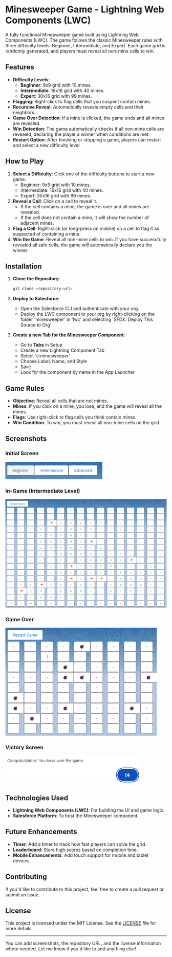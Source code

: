 # Minesweeper Game - Lightning Web Components (LWC)

A fully functional Minesweeper game built using Lightning Web Components (LWC). The game follows the classic Minesweeper rules with three difficulty levels: Beginner, Intermediate, and Expert. Each game grid is randomly generated, and players must reveal all non-mine cells to win.

## Features
- **Difficulty Levels**:
  - **Beginner**: 9x9 grid with 10 mines.
  - **Intermediate**: 16x16 grid with 40 mines.
  - **Expert**: 30x16 grid with 99 mines.
- **Flagging**: Right-click to flag cells that you suspect contain mines.
- **Recursive Reveal**: Automatically reveals empty cells and their neighbors.
- **Game Over Detection**: If a mine is clicked, the game ends and all mines are revealed.
- **Win Detection**: The game automatically checks if all non-mine cells are revealed, declaring the player a winner when conditions are met.
- **Restart Option**: After finishing or stopping a game, players can restart and select a new difficulty level.

## How to Play
1. **Select a Difficulty**: Click one of the difficulty buttons to start a new game.
    - Beginner: 9x9 grid with 10 mines.
    - Intermediate: 16x16 grid with 40 mines.
    - Expert: 30x16 grid with 99 mines.
2. **Reveal a Cell**: Click on a cell to reveal it.
   - If the cell contains a mine, the game is over and all mines are revealed.
   - If the cell does not contain a mine, it will show the number of adjacent mines.
3. **Flag a Cell**: Right-click (or long-press on mobile) on a cell to flag it as suspected of containing a mine.
4. **Win the Game**: Reveal all non-mine cells to win. If you have successfully revealed all safe cells, the game will automatically declare you the winner.

## Installation

1. **Clone the Repository**:
   ```bash
   git clone <repository-url>
   ```

2. **Deploy to Salesforce**:
   - Open the Salesforce CLI and authenticate with your org.
   - Deploy the LWC component to your org by right-clicking on the folder 'minesweeper' in 'lwc' and selecting 'SFDX: Deploy This Source to Org'

3. **Create a new Tab for the Minesweeper Component**:
   - Go to **Tabs** in Setup
   - Create a new Lightning Component Tab
   - Select 'c:minesweeper'
   - Choose Label, Name, and Style
   - Save
   - Look for the component by name in the App Launcher

## Game Rules
- **Objective**: Reveal all cells that are not mines.
- **Mines**: If you click on a mine, you lose, and the game will reveal all the mines.
- **Flags**: Use right-click to flag cells you think contain mines.
- **Win Condition**: To win, you must reveal all non-mine cells on the grid.

## Screenshots

### Initial Screen
![Initial Screen](/screenshots/init-screen.png)

### In-Game (Intermediate Level)
![In-Game](/screenshots/game.png)

### Game Over
![Game Over](/screenshots/game-over.png)

### Victory Screen
![Victory](/screenshots/victory.png)

## Technologies Used
- **Lightning Web Components (LWC)**: For building the UI and game logic.
- **Salesforce Platform**: To host the Minesweeper component.

## Future Enhancements
- **Timer**: Add a timer to track how fast players can solve the grid.
- **Leaderboard**: Store high scores based on completion time.
- **Mobile Enhancements**: Add touch support for mobile and tablet devices.

## Contributing
If you'd like to contribute to this project, feel free to create a pull request or submit an issue.

## License
This project is licensed under the MIT License. See the [LICENSE](LICENSE) file for more details.

---

You can add screenshots, the repository URL, and the license information where needed. Let me know if you'd like to add anything else!
